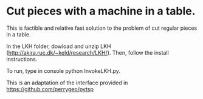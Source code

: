 # Cut pieces with a machine in a table.

This is factible and relative fast solution to the problem of cut regular pieces in a table. 

In the LKH folder, dowload and unzip LKH (http://akira.ruc.dk/~keld/research/LKH/). Then, follow the install instructions. 

To run, type in console python InvokeLKH.py.

This is an adaptation of the interface provided in https://github.com/perrygeo/pytsp